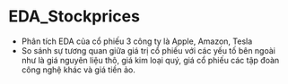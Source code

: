 # EDA_Stockprices
- Phân tích EDA của cổ phiếu 3 công ty là Apple, Amazon, Tesla
- So sánh sự tương quan giữa giá trị cổ phiếu với các yếu tố bên ngoài như là giá nguyên liệu thô, giá kim loại quý, giá cổ phiếu các tập đoàn công nghệ khác và giá tiền ảo.
